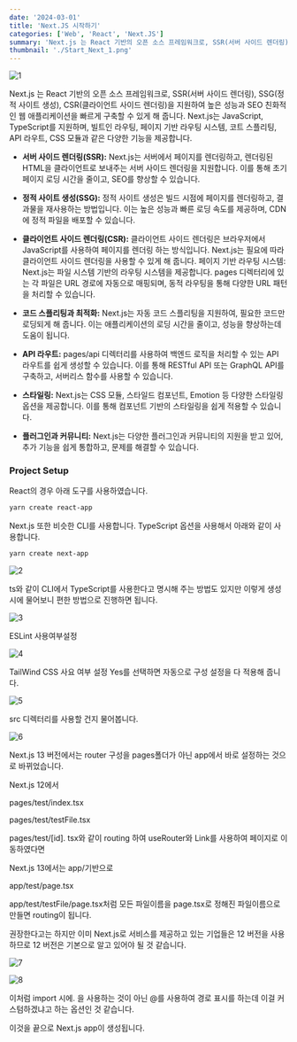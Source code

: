 ```yaml
---
date: '2024-03-01'
title: 'Next.JS 시작하기'
categories: ['Web', 'React', 'Next.JS']
summary: 'Next.js 는 React 기반의 오픈 소스 프레임워크로, SSR(서버 사이드 렌더링), SSG(정적 사이트 생성), CSR(클라이언트 사이드 렌더링)을 지원하여 높은 성능과 SEO 친화적인 웹 애플리케이션을 빠르게 구축할 수 있게 해 줍니다.'
thumbnail: './Start_Next_1.png'
---
```


![1](https://i.ibb.co/5kJtMd2/Start-Next-1.png)

Next.js 는 React 기반의 오픈 소스 프레임워크로, SSR(서버 사이드 렌더링), SSG(정적 사이트 생성), CSR(클라이언트 사이드 렌더링)을 지원하여 높은 성능과 SEO 친화적인 웹 애플리케이션을 빠르게 구축할 수 있게 해 줍니다. Next.js는 JavaScript, TypeScript를 지원하며, 빌트인 라우팅, 페이지 기반 라우팅 시스템, 코트 스플리팅, API 라우트, CSS 모듈과 같은 다양한 기능을 제공합니다.

- **서버 사이드 렌더링(SSR):** Next.js는 서버에서 페이지를 렌더링하고, 렌더링된 HTML을 클라이언트로 보내주는 서버 사이드 렌더링을 지원합니다. 이를 통해 초기 페이지 로딩 시간을 줄이고, SEO를 향상할 수 있습니다.

- **정적 사이트 생성(SSG):**
  정적 사이트 생성은 빌드 시점에 페이지를 렌더링하고, 결과물을 재사용하는 방법입니다. 이는 높은 성능과 빠른 로딩 속도를 제공하며, CDN에 정적 파일을 배포할 수 있습니다.

- **클라이언트 사이드 렌더링(CSR):**
  클라이언트 사이드 렌더링은 브라우저에서 JavaScript를 사용하여 페이지를 렌더링 하는 방식입니다. Next.js는 필요에 따라 클라이언트 사이드 렌더링을 사용할 수 있게 해 줍니다.
  페이지 기반 라우팅 시스템:
  Next.js는 파일 시스템 기반의 라우팅 시스템을 제공합니다. pages 디렉터리에 있는 각 파일은 URL 경로에 자동으로 매핑되며, 동적 라우팅을 통해 다양한 URL 패턴을 처리할 수 있습니다.

- **코드 스플리팅과 최적화:**
  Next.js는 자동 코드 스플리팅을 지원하여, 필요한 코드만 로딩되게 해 줍니다. 이는 애플리케이션의 로딩 시간을 줄이고, 성능을 향상하는데 도움이 됩니다.

- **API 라우트:**
  pages/api 디렉터리를 사용하여 백엔드 로직을 처리할 수 있는 API 라우트를 쉽게 생성할 수 있습니다. 이를 통해 RESTful API 또는 GraphQL API를 구축하고, 서버리스 함수를 사용할 수 있습니다.

- **스타일링:**
  Next.js는 CSS 모듈, 스타일드 컴포넌트, Emotion 등 다양한 스타일링 옵션을 제공합니다. 이를 통해 컴포넌트 기반의 스타일링을 쉽게 적용할 수 있습니다.

- **플러그인과 커뮤니티:**
  Next.js는 다양한 플러그인과 커뮤니티의 지원을 받고 있어, 추가 기능을 쉽게 통합하고, 문제를 해결할 수 있습니다.

### Project Setup

React의 경우 아래 도구를 사용하였습니다.

```bash
yarn create react-app
```

Next.js 또한 비슷한 CLI를 사용합니다. TypeScript 옵션을 사용해서 아래와 같이 사용합니다.

```bash
yarn create next-app
```

![2](https://i.ibb.co/7jyrkMy/Start-Next-2.png)

ts와 같이 CLI에서 TypeScript를 사용한다고 명시해 주는 방법도 있지만 이렇게 생성 시에 물어보니 편한 방법으로 진행하면 됩니다.

![3](https://i.ibb.co/H4x42Vz/Start-Next-3.png)

ESLint 사용여부설정

![4](https://i.ibb.co/fdpM8pt/Start-Next-4.png)

TailWind CSS 사요 여부 설정 Yes를 선택하면 자동으로 구성 설정을 다 적용해 줍니다.

![5](https://i.ibb.co/bRFrnqP/Start-Next-5.png)

src 디렉터리를 사용할 건지 물어봅니다.

![6](https://i.ibb.co/ggRJJPG/Start-Next-6.png)

Next.js 13 버전에서는 router 구성을 pages폴더가 아닌 app에서 바로 설정하는 것으로 바뀌었습니다.

Next.js 12에서

pages/test/index.tsx

pages/test/testFile.tsx

pages/test/[id]. tsx와 같이 routing 하여 useRouter와 Link를 사용하여 페이지로 이동하였다면

Next.js 13에서는 app/기반으로

app/test/page.tsx

app/test/testFile/page.tsx처럼 모든 파일이름을 page.tsx로 정해진 파일이름으로 만들면 routing이 됩니다.

권장한다고는 하지만 이미 Next.js로 서비스를 제공하고 있는 기업들은 12 버전을 사용하므로 12 버전은 기본으로 알고 있어야 될 것 같습니다.

![7](https://i.ibb.co/Hh4b3m3/Start-Next-7.png)

![8](https://i.ibb.co/tzjNTBT/Start-Next-8.png)

이처럼 import 시에. 을 사용하는 것이 아닌 @를 사용하여 경로 표시를 하는데 이걸 커스텀하겠냐고 하는 옵션인 것 같습니다.

이것을 끝으로 Next.js app이 생성됩니다.
